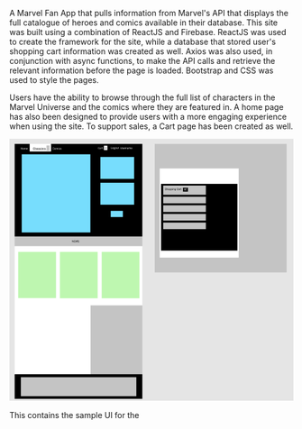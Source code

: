 A Marvel Fan App that pulls information from Marvel's API that displays the full catalogue of heroes and comics available in their database.
This site was built using a combination of ReactJS and Firebase. ReactJS was used to create the framework for the site, while a database that stored user's shopping cart information was created as well. 
Axios was also used, in conjunction with async functions, to make the API calls and retrieve the relevant information before the page is loaded. 
Bootstrap and CSS was used to style the pages. 

Users have the ability to browse through the full list of characters in the Marvel Universe and the comics where they are featured in. 
A home page has also been designed to provide users with a more engaging experience when using the site. 
To support sales, a Cart page has been created as well. 

![Alt text](src/Pics/Wireframe.PNG?raw=true "Optional Title")

This contains the sample UI for the 